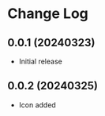 # Change Log

<!-- All notable changes to the "markdown-linker" extension will be documented in this file.

Check [Keep a Changelog](http://keepachangelog.com/) for recommendations on how to structure this file. -->

## 0.0.1 (20240323)

- Initial release

## 0.0.2 (20240325)

- Icon added